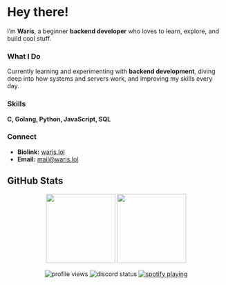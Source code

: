# Hey there!  
I’m **Waris**, a beginner **backend developer** who loves to learn, explore, and build cool stuff.  

### What I Do  
Currently learning and experimenting with **backend development**, diving deep into how systems and servers work, and improving my skills every day.  

### Skills  
**C, Golang, Python, JavaScript, SQL**

### Connect  
- **Biolink:** [waris.lol](https://waris.lol)  
- **Email:** [mail@waris.lol](mailto:mail@waris.lol)

## GitHub Stats  
<p align="center">
  <img src="https://github-readme-stats-steel-omega.vercel.app/api?username=ftpaio&show_icons=true&include_all_commits=true&icon_color=2d77dc&title_color=2d77dc&text_color=ffffff&bg_color=0d1117&hide_border=true&number_format=long" height="160"/>
  <img src="https://github-readme-stats-steel-omega.vercel.app/api/top-langs/?username=ftpaio&layout=compact&icon_color=2d77dc&title_color=2d77dc&text_color=ffffff&bg_color=0d1117&hide_border=true&langs_count=10" height="160"/>
</p>

<p align="center">
  <img src="https://komarev.com/ghpvc/?username=ftpaio&style=flat&color=lightgray" alt="profile views"/>
  <img src="https://api.statusbadges.me/badge/status/399231443945127937?simple=true" alt="discord status"/>
  <a href="https://api.statusbadges.me/openspotify/399231443945127937">
    <img src="https://api.statusbadges.me/badge/spotify/399231443945127937" alt="spotify playing"/>
  </a>
</p>
